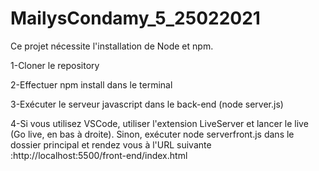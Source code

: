 # MailysCondamy_5_25022021

Ce projet nécessite l'installation de Node et npm.

1-Cloner le repository

2-Effectuer npm install dans le terminal

3-Exécuter le serveur javascript dans le back-end (node server.js)

4-Si vous utilisez VSCode, utiliser l'extension LiveServer et lancer le live (Go live, en bas à droite). Sinon, exécuter node serverfront.js dans le dossier principal et rendez vous à l'URL suivante :http://localhost:5500/front-end/index.html
